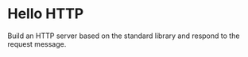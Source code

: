 ﻿# Hello HTTP

Build an HTTP server based on the standard library and respond to the request message.
